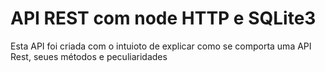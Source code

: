 # API REST com node HTTP e SQLite3

Esta API foi criada com o intuioto de explicar como se comporta uma API Rest, seues métodos e peculiaridades

